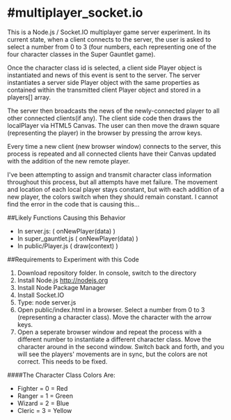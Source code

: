 #multiplayer_socket.io
=====================
This is a Node.js / Socket.IO multiplayer game server experiment. In its current state, when a client connects to the server, the user is asked to select a number from 0 to 3 (four numbers, each representing one of the four character classes in the Super Gauntlet game).

Once the character class id is selected, a client side Player object is instantiated and news of this event is sent to the server. The server instantiates a server side Player object with the same properties as contained within the transmitted client Player object and stored in a players[] array.

The server then broadcasts the news of the newly-connected player to all other connected clients(if any).
The client side code then draws the localPlayer via HTML5 Canvas. The user can then move the drawn square (representing the player) in the browser by pressing the arrow keys.

Every time a new client (new browser window) connects to the server, this process is repeated and all connected clients have their Canvas updated with the addition of the new remote player.

I've been attempting to assign and transmit character class information throughout this process, but all attempts have met failure. The movement and location of each local player stays constant, but with each addition of a new player, the colors switch when they should remain constant. I cannot find the error in the code that is causing this...

##Likely Functions Causing this Behavior
* In server.js: ( onNewPlayer(data) )
* In super_gauntlet.js ( onNewPlayer(data) )
* In public/Player.js ( draw(context) )


##Requirements to Experiment with this Code
1. Download repository folder. In console, switch to the directory
2. Install Node.js http://nodejs.org 
3. Install Node Package Manager
4. Install Socket.IO
5. Type:       node server.js
6. Open public/index.html in a browser. Select a number from 0 to 3 (representing a character class). Move the character with the arrow keys.
7. Open a seperate browser window and repeat the process with a different number to instantiate a different character class. Move the character around in the second window. Switch back and forth, and you will see the players' movements are in sync, but the colors are not correct. This needs to be fixed.


####The Character Class Colors Are:
* Fighter = 0 = Red
* Ranger = 1 = Green
* Wizard = 2 = Blue
* Cleric = 3 = Yellow

